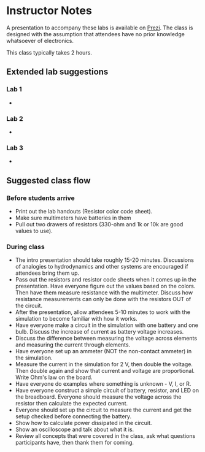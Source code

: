 # Instructor Notes

A presentation to accompany these labs is available on [Prezi](http://prezi.com/uq4dierasygg/electronics-101-for-workshop-88/?kw=view-uq4dierasygg&rc=ref-407810).  The class is designed with the assumption that attendees have no prior knowledge whatsoever of electronics. 

This class typically takes 2 hours.  

## Extended lab suggestions

### Lab 1

*

### Lab 2

*

### Lab 3

* 
## Suggested class flow

### Before students arrive

* Print out the lab handouts (Resistor color code sheet).
* Make sure multimeters have batteries in them
* Pull out two drawers of resistors (330-ohm and 1k or 10k are good values to use). 
 
### During class
* The intro presentation should take roughly 15-20 minutes. Discussions of analogies to hydrodynamics and other systems are encouraged if attendees bring them up.
* Pass out the resistors and resistor code sheets when it comes up in the presentation.  Have everyone figure out the values based on the colors. Then have them measure resistance with the multimeter. Discuss how resistance measurements can only be done with the resistors OUT of the circuit.
* After the presentation, allow attendees 5-10 minutes to work with the simulation to become familiar with how it works. 
* Have everyone make a circuit in the simulation with one battery and one bulb. Discuss the increase of current as battery voltage increases. 
* Discuss the difference between measuring the voltage across elements and measuring the current through elements.
* Have everyone set up an ammeter (NOT the non-contact ammeter) in the simulation.
* Measure the current in the simulation for 2 V, then double the voltage.  Then double again and show that current and voltage are proportional. Write Ohm's law on the board.
* Have everyone do examples where something is unknown - V, I, or R.
* Have everyone construct a simple circuit of battery, resistor, and LED on the breadboard. Everyone should measure the voltage across the resistor then calculate the expected current.
* Everyone should set up the circuit to measure the current and get the setup checked before connecting the battery. 
* Show how to calculate power dissipated in the circuit.
* Show an oscilloscope and talk about what it is.
* Review all concepts that were covered in the class, ask what questions participants have, then thank them for coming.

